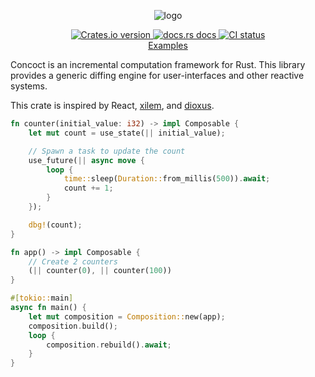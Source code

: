 <p align="center">
  <img alt="logo" src="./logo.png">
</p>

<div align="center">
 <a href="https://crates.io/crates/concoct">
    <img src="https://img.shields.io/crates/v/concoct?style=flat-square"
    alt="Crates.io version" />
  </a>
  <a href="https://docs.rs/concoct">
    <img src="https://img.shields.io/badge/docs-latest-blue.svg?style=flat-square"
      alt="docs.rs docs" />
  </a>
   <a href="https://github.com/concoct-rs/concoct/actions">
    <img src="https://github.com/matthunz/concoct/actions/workflows/rust.yml/badge.svg"
      alt="CI status" />
  </a>
</div>

<div align="center">
 <a href="https://github.com/concoct-rs/concoct/tree/main/concoct_examples">Examples</a>
</div>

Concoct is an incremental computation framework for Rust.
This library provides a generic diffing engine for user-interfaces and other reactive systems.

This crate is inspired by React, [xilem](https://github.com/linebender/xilem), and [dioxus](https://github.com/dioxuslabs/dioxus).

```rust
fn counter(initial_value: i32) -> impl Composable {
    let mut count = use_state(|| initial_value);

    // Spawn a task to update the count
    use_future(|| async move {
        loop {
            time::sleep(Duration::from_millis(500)).await;
            count += 1;
        }
    });

    dbg!(count);
}

fn app() -> impl Composable {
    // Create 2 counters
    (|| counter(0), || counter(100))
}

#[tokio::main]
async fn main() {
    let mut composition = Composition::new(app);
    composition.build();
    loop {
        composition.rebuild().await;
    }
}
```